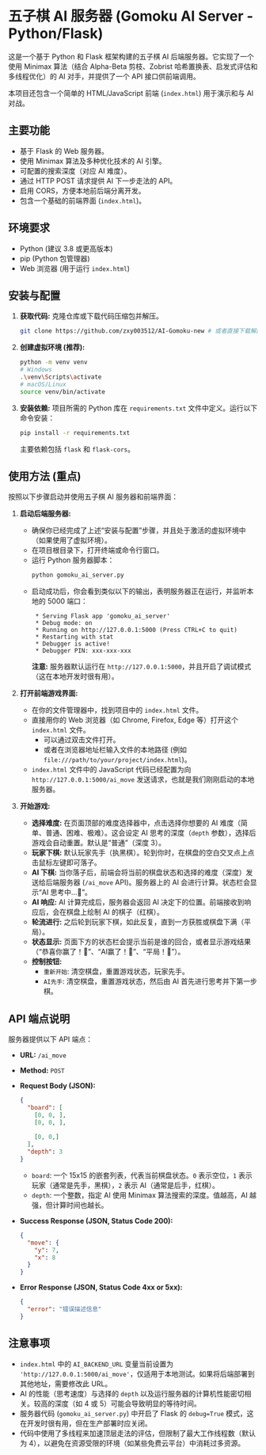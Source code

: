 # 五子棋 AI 服务器 (Gomoku AI Server - Python/Flask)

这是一个基于 Python 和 Flask 框架构建的五子棋 AI 后端服务器。它实现了一个使用 Minimax 算法（结合 Alpha-Beta 剪枝、Zobrist 哈希置换表、启发式评估和多线程优化）的 AI 对手，并提供了一个 API 接口供前端调用。

本项目还包含一个简单的 HTML/JavaScript 前端 (`index.html`) 用于演示和与 AI 对战。

## 主要功能

*   基于 Flask 的 Web 服务器。
*   使用 Minimax 算法及多种优化技术的 AI 引擎。
*   可配置的搜索深度（对应 AI 难度）。
*   通过 HTTP POST 请求提供 AI 下一步走法的 API。
*   启用 CORS，方便本地前后端分离开发。
*   包含一个基础的前端界面 (`index.html`)。

## 环境要求

*   Python (建议 3.8 或更高版本)
*   pip (Python 包管理器)
*   Web 浏览器 (用于运行 `index.html`)

## 安装与配置

1.  **获取代码:**
    克隆仓库或下载代码压缩包并解压。
    ```bash
    git clone https://github.com/zxy003512/AI-Gomoku-new # 或者直接下载解压
    ```

2.  **创建虚拟环境 (推荐):**
    ```bash
    python -m venv venv
    # Windows
    .\venv\Scripts\activate
    # macOS/Linux
    source venv/bin/activate
    ```

3.  **安装依赖:**
    项目所需的 Python 库在 `requirements.txt` 文件中定义。运行以下命令安装：
    ```bash
    pip install -r requirements.txt
    ```
    主要依赖包括 `flask` 和 `flask-cors`。

## **使用方法 (重点)**

按照以下步骤启动并使用五子棋 AI 服务器和前端界面：

1.  **启动后端服务器:**
    *   确保你已经完成了上述“安装与配置”步骤，并且处于激活的虚拟环境中（如果使用了虚拟环境）。
    *   在项目根目录下，打开终端或命令行窗口。
    *   运行 Python 服务器脚本：
        ```bash
        python gomoku_ai_server.py
        ```
    *   启动成功后，你会看到类似以下的输出，表明服务器正在运行，并监听本地的 5000 端口：
        ```
         * Serving Flask app 'gomoku_ai_server'
         * Debug mode: on
         * Running on http://127.0.0.1:5000 (Press CTRL+C to quit)
         * Restarting with stat
         * Debugger is active!
         * Debugger PIN: xxx-xxx-xxx
        ```
        **注意:** 服务器默认运行在 `http://127.0.0.1:5000`，并且开启了调试模式（这在本地开发时很有用）。

2.  **打开前端游戏界面:**
    *   在你的文件管理器中，找到项目中的 `index.html` 文件。
    *   直接用你的 Web 浏览器（如 Chrome, Firefox, Edge 等）打开这个 `index.html` 文件。
        *   可以通过双击文件打开。
        *   或者在浏览器地址栏输入文件的本地路径 (例如 `file:///path/to/your/project/index.html`)。
    *   `index.html` 文件中的 JavaScript 代码已经配置为向 `http://127.0.0.1:5000/ai_move` 发送请求，也就是我们刚刚启动的本地服务器。

3.  **开始游戏:**
    *   **选择难度:** 在页面顶部的难度选择器中，点击选择你想要的 AI 难度（简单、普通、困难、极难）。这会设定 AI 思考的深度（`depth` 参数），选择后游戏会自动重置。默认是“普通”（深度 3）。
    *   **玩家下棋:** 默认玩家先手（执黑棋）。轮到你时，在棋盘的空白交叉点上点击鼠标左键即可落子。
    *   **AI 下棋:** 当你落子后，前端会将当前的棋盘状态和选择的难度（深度）发送给后端服务器 (`/ai_move` API)。服务器上的 AI 会进行计算。状态栏会显示“AI 思考中...🤔”。
    *   **AI 响应:** AI 计算完成后，服务器会返回 AI 决定下的位置。前端接收到响应后，会在棋盘上绘制 AI 的棋子（红棋）。
    *   **轮流进行:** 之后轮到玩家下棋，如此反复，直到一方获胜或棋盘下满（平局）。
    *   **状态显示:** 页面下方的状态栏会提示当前是谁的回合，或者显示游戏结果（“恭喜你赢了！🎉”、“AI赢了！🤖”、“平局！🤝”）。
    *   **控制按钮:**
        *   `重新开始`: 清空棋盘，重置游戏状态，玩家先手。
        *   `AI先手`: 清空棋盘，重置游戏状态，然后由 AI 首先进行思考并下第一步棋。

## API 端点说明

服务器提供以下 API 端点：

*   **URL:** `/ai_move`
*   **Method:** `POST`
*   **Request Body (JSON):**
    ```json
    {
      "board": [
        [0, 0, ],
        [0, 0, ],
        
        [0, 0,] 
      ],
      "depth": 3 
    }
    ```
    *   `board`: 一个 15x15 的嵌套列表，代表当前棋盘状态。`0` 表示空位，`1` 表示玩家（通常是先手，黑棋），`2` 表示 AI（通常是后手，红棋）。
    *   `depth`: 一个整数，指定 AI 使用 Minimax 算法搜索的深度。值越高，AI 越强，但计算时间也越长。

*   **Success Response (JSON, Status Code 200):**
    ```json
    {
      "move": {
        "y": 7, 
        "x": 8  
      }
    }
    ```

*   **Error Response (JSON, Status Code 4xx or 5xx):**
    ```json
    {
      "error": "错误描述信息"
    }
    ```

## 注意事项

*   `index.html` 中的 `AI_BACKEND_URL` 变量当前设置为 `'http://127.0.0.1:5000/ai_move'`，仅适用于本地测试。如果将后端部署到其他地址，需要修改此 URL。
*   AI 的性能（思考速度）与选择的 `depth` 以及运行服务器的计算机性能密切相关。较高的深度（如 4 或 5）可能会导致明显的等待时间。
*   服务器代码 (`gomoku_ai_server.py`) 中开启了 Flask 的 `debug=True` 模式，这在开发时很有用，但在生产部署时应关闭。
*   代码中使用了多线程来加速顶层走法的评估，但限制了最大工作线程数（默认为 4），以避免在资源受限的环境（如某些免费云平台）中消耗过多资源。

